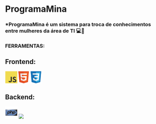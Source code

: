 # ProgramaMina
### *ProgramaMina é um sistema para troca de conhecimentos entre mulheres da área de TI  :computer::purple_heart:	
### FERRAMENTAS:
## Frontend:
 <img src="https://raw.githubusercontent.com/devicons/devicon/master/icons/javascript/javascript-original.svg" width="40"/><img src="https://raw.githubusercontent.com/devicons/devicon/master/icons/html5/html5-original.svg" width="40"/><img src="https://raw.githubusercontent.com/devicons/devicon/master/icons/css3/css3-original.svg" width="40"/>
 ## Backend:
 <img src="https://raw.githubusercontent.com/devicons/devicon/master/icons/php/php-original.svg" width="40"/>
 <img src="https://user-images.githubusercontent.com/60903342/131006764-92a85e61-6627-4064-82b7-ba07be1751db.png" width="600"/>
